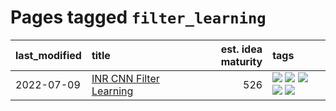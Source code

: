 # Pages tagged `filter_learning`

|last_modified|title|est. idea maturity|tags
|:---|:---|---:|:---|
|2022-07-09|[INR CNN Filter Learning](../INR_CNN_filter_learning.md)|526|[![](https://img.shields.io/badge/tag-CNN-a3de36)](../tags/CNN.md) [![](https://img.shields.io/badge/tag-INR-926797)](../tags/INR.md) [![](https://img.shields.io/badge/tag-deep_learning-e2ec85)](../tags/deep_learning.md) [![](https://img.shields.io/badge/tag-experimental-496a1)](../tags/experimental.md) [![](https://img.shields.io/badge/tag-filter_learning-8b768)](../tags/filter_learning.md)|